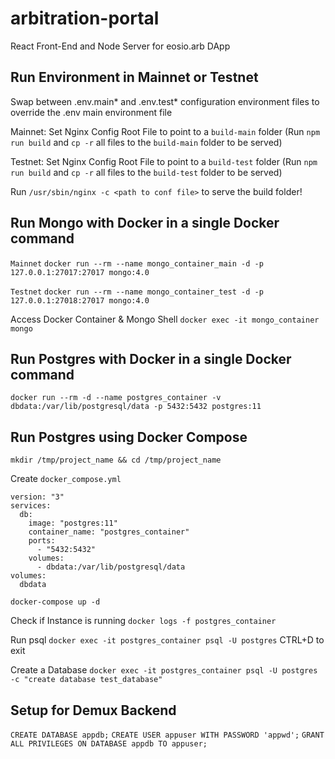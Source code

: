 # arbitration-portal
React Front-End and Node Server for eosio.arb DApp

## Run Environment in Mainnet or Testnet
Swap between .env.main* and .env.test* configuration environment files to override the .env main environment file

Mainnet: Set Nginx Config Root File to point to a `build-main` folder (Run `npm run build` and `cp -r` all files to the `build-main` folder to be served)

Testnet: Set Nginx Config Root File to point to a `build-test` folder (Run `npm run build` and `cp -r` all files to the `build-test` folder to be served)

Run `/usr/sbin/nginx -c <path to conf file>` to serve the build folder!

## Run Mongo with Docker in a single Docker command
`Mainnet`
`docker run --rm --name mongo_container_main -d -p 127.0.0.1:27017:27017 mongo:4.0`

`Testnet`
`docker run --rm --name mongo_container_test -d -p 127.0.0.1:27018:27017 mongo:4.0`

Access Docker Container & Mongo Shell
`docker exec -it mongo_container`
`mongo`

## Run Postgres with Docker in a single Docker command
`docker run --rm -d --name postgres_container -v dbdata:/var/lib/postgresql/data -p 5432:5432 postgres:11`

## Run Postgres using Docker Compose
`mkdir /tmp/project_name && cd /tmp/project_name`

Create `docker_compose.yml`
```
version: "3"
services:
  db:
    image: "postgres:11"
    container_name: "postgres_container"
    ports:
      - "5432:5432"
    volumes:
      - dbdata:/var/lib/postgresql/data
volumes:
  dbdata
```
`docker-compose up -d`

Check if Instance is running
`docker logs -f postgres_container`

Run psql
`docker exec -it postgres_container psql -U postgres`
CTRL+D to exit

Create a Database
`docker exec -it postgres_container psql -U postgres -c "create database test_database"`

## Setup for Demux Backend
`CREATE DATABASE appdb;`
`CREATE USER appuser WITH PASSWORD 'appwd';`
`GRANT ALL PRIVILEGES ON DATABASE appdb TO appuser;`
